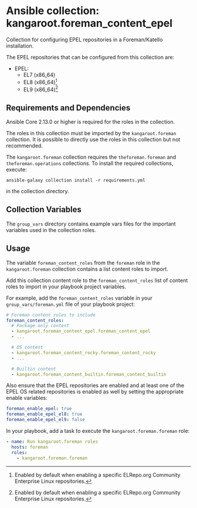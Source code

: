 # Ansible collection: kangaroot.foreman_content_epel

Collection for configuring EPEL repositories in a Foreman/Katello installation.

The EPEL repositories that can be configured from this collection are:

- EPEL:
  - EL7 (x86_64)
  - EL8 (x86_64)[^1]
  - EL9 (x86_64)[^1]

[^1]: Enabled by default when enabling a specific ELRepo.org Community Enterprise Linux repositories.

## Requirements and Dependencies

Ansible Core 2.13.0 or higher is required for the roles in the collection.

The roles in this collection must be imported by the `kangaroot.foreman` collection. It is possible to directly use the roles in this collection but not recommended.

The `kangaroot.foreman` collection requires the `theforeman.foreman` and `theforeman.operations` collections. To install the required collections, execute:

```shell
ansible-galaxy collection install -r requirements.yml
```

in the collection directory.

## Collection Variables

The `group_vars` directory contains example vars files for the important variables used in the collection roles.

## Usage

The variable `foreman_content_roles` from the `foreman` role in the `kangaroot.foreman` collection contains a list content roles to import.

Add this collection content role to the `foreman_content_roles` list of content roles to import in your playbook project variables.

For example, add the `foreman_content_roles` variable in your `group_vars/foreman.yml` file of your playbook project:

```yaml
# Foreman content roles to include
foreman_content_roles:
  # Package only content
  - kangaroot.foreman_content_epel.foreman_content_epel
  - ...

  # OS content
  - kangaroot.foreman_content_rocky.foreman_content_rocky
  - ...

  # Builtin content
  - kangaroot.foreman_content_builtin.foreman_content_builtin
```

Also ensure that the EPEL repositories are enabled and at least one of the EPEL OS related repositories is enabled as well by setting the appropriate enable variables:

```yaml
foreman_enable_epel: true
foreman_enable_epel_el8: true
foreman_enable_epel_el9: false
```

In your playbook, add a task to execute the `kangaroot.foreman.foreman` role:

```yaml
- name: Run kangaroot.foreman roles
  hosts: foreman
  roles:
    - kangaroot.foreman.foreman
```

